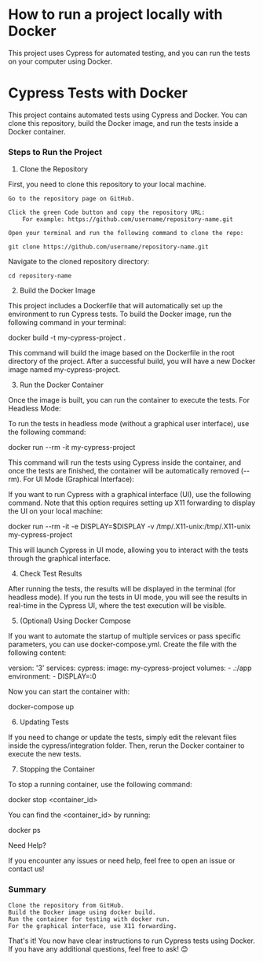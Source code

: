 # How to run a project locally with Docker

This project uses Cypress for automated testing, and you can run the tests on your computer using Docker.

# Cypress Tests with Docker

This project contains automated tests using Cypress and Docker. You can clone this repository, build the Docker image, and run the tests inside a Docker container.

### Steps to Run the Project
1. Clone the Repository

First, you need to clone this repository to your local machine.

    Go to the repository page on GitHub.

    Click the green Code button and copy the repository URL:
        For example: https://github.com/username/repository-name.git

    Open your terminal and run the following command to clone the repo:

`git clone https://github.com/username/repository-name.git`

Navigate to the cloned repository directory:

    cd repository-name

2. Build the Docker Image

This project includes a Dockerfile that will automatically set up the environment to run Cypress tests. To build the Docker image, run the following command in your terminal:

docker build -t my-cypress-project .

This command will build the image based on the Dockerfile in the root directory of the project. After a successful build, you will have a new Docker image named my-cypress-project.

3. Run the Docker Container

Once the image is built, you can run the container to execute the tests.
For Headless Mode:

To run the tests in headless mode (without a graphical user interface), use the following command:

docker run --rm -it my-cypress-project

This command will run the tests using Cypress inside the container, and once the tests are finished, the container will be automatically removed (--rm).
For UI Mode (Graphical Interface):

If you want to run Cypress with a graphical interface (UI), use the following command. Note that this option requires setting up X11 forwarding to display the UI on your local machine:

docker run --rm -it -e DISPLAY=$DISPLAY -v /tmp/.X11-unix:/tmp/.X11-unix my-cypress-project

This will launch Cypress in UI mode, allowing you to interact with the tests through the graphical interface.

4. Check Test Results

After running the tests, the results will be displayed in the terminal (for headless mode). If you run the tests in UI mode, you will see the results in real-time in the Cypress UI, where the test execution will be visible.

5. (Optional) Using Docker Compose

If you want to automate the startup of multiple services or pass specific parameters, you can use docker-compose.yml. Create the file with the following content:

version: '3'
services:
  cypress:
    image: my-cypress-project
    volumes:
      - .:/app
    environment:
      - DISPLAY=:0

Now you can start the container with:

docker-compose up

6. Updating Tests

If you need to change or update the tests, simply edit the relevant files inside the cypress/integration folder. Then, rerun the Docker container to execute the new tests.

7. Stopping the Container

To stop a running container, use the following command:

docker stop <container_id>

You can find the <container_id> by running:

docker ps

Need Help?

If you encounter any issues or need help, feel free to open an issue or contact us!

### Summary
    Clone the repository from GitHub.
    Build the Docker image using docker build.
    Run the container for testing with docker run.
    For the graphical interface, use X11 forwarding.

That's it! You now have clear instructions to run Cypress tests using Docker. If you have any additional questions, feel free to ask! 😊